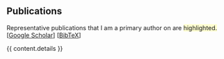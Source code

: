 ## <i class="fa fa-chevron-right"></i> Publications

Representative publications that I am a primary author on are
<span style='background-color: #ffffd0'>highlighted.</span><br>
[<a href="https://scholar.google.com/citations?user={{ scholar_id }}">Google Scholar</a>]
[<a href="https://github.com/bamos/cv/blob/master/publications/{{ content.file }}">BibTeX</a>]

{{ content.details }}
